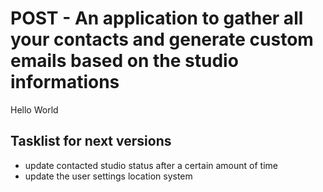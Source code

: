 # POST - An application to gather all your contacts and generate custom emails based on the studio informations

Hello World

## Tasklist for next versions

- update contacted studio status after a certain amount of time
- update the user settings location system


